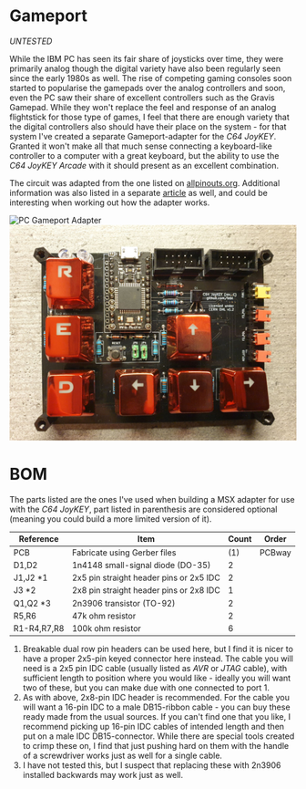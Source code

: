# Gameport

*UNTESTED*

While the IBM PC has seen its fair share of joysticks over time, they were primarily analog though the digital variety have also been regularly seen since the early 1980s as well. The rise of competing gaming consoles soon started to popularise the gamepads over the analog controllers and soon, even the PC saw their share of excellent controllers such as the Gravis Gamepad. While they won't replace the feel and response of an analog flightstick for those type of games, I feel that there are enough variety that the digital controllers also should have their place on the system - for that system I've created a separate Gameport-adapter for the *C64 JoyKEY*. Granted it won't make all that much sense connecting a keyboard-like controller to a computer with a great keyboard, but the ability to use the *C64 JoyKEY Arcade* with it should present as an excellent combination.

The circuit was adapted from the one listed on [allpinouts.org](https://allpinouts.org/pinouts/cables/input_device/atari-style-joystick-to-pc-joystick-adapter/). Additional information was also listed in a separate [article](https://allpinouts.org/pinouts/connectors/input_device/joystick-pc-gameport/) as well, and could be interesting when working out how the adapter works.

![PC Gameport Adapter](https://github.com/tebl/C64-JoyKEY/raw/main/gallery/gameport_adapter.jpg)
![PC Gameport Jumpers](https://github.com/tebl/C64-JoyKEY/raw/main/gallery/gameport_jumpers.jpg)

# BOM
The parts listed are the ones I've used when building a MSX adapter for use with the *C64 JoyKEY*, part listed in parenthesis are considered optional (meaning you could build a more limited version of it). 

| Reference     | Item                                      | Count | Order   |
| ------------- | ----------------------------------------- | ----- | ------- |
| PCB           | Fabricate using Gerber files              |    (1)| PCBway
| D1,D2         | 1n4148 small-signal diode (DO-35)         |     2 |
| J1,J2 *1      | 2x5 pin straight header pins or 2x5 IDC   |     2 |
| J3 *2         | 2x8 pin straight header pins or 2x8 IDC   |     1 |
| Q1,Q2 *3      | 2n3906 transistor (TO-92)                 |     2 |
| R5,R6         | 47k ohm resistor                          |     2 |
| R1-R4,R7,R8   | 100k ohm resistor                         |     6 |


1) Breakable dual row pin headers can be used here, but I find it is nicer to have a proper 2x5-pin keyed connector here instead. The cable you will need is a 2x5 pin IDC cable (usually listed as *AVR* or *JTAG* cable), with sufficient length to position where you would like - ideally you will want two of these, but you can make due with one connected to port 1.
2) As with above, 2x8-pin IDC header is recommended. For the cable you will want a 16-pin IDC to a male DB15-ribbon cable - you can buy these ready made from the usual sources. If you can't find one that you like, I recommend picking up 16-pin IDC cables of intended length and then put on a male IDC DB15-connector. While there are special tools created to crimp these on, I find that just pushing hard on them with the handle of a screwdriver works just as well for a single cable.
3) I have not tested this, but I suspect that replacing these with 2n3906 installed backwards may work just as well.